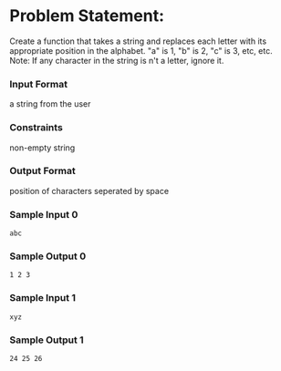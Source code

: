 # Problem Statement:

Create a function that takes a string and replaces each letter with its appropriate position in the alphabet. "a" is 1, "b" is 2, "c" is 3, etc, etc.<br>
Note: If any character in the string is n't a letter, ignore it.

### Input Format

a string from the user

### Constraints

non-empty string

### Output Format

position of characters seperated by space

### Sample Input 0
```
abc
```
### Sample Output 0
```
1 2 3
```
### Sample Input 1
```
xyz
```
### Sample Output 1
```
24 25 26
```
